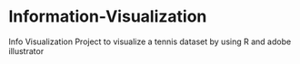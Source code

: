 # Information-Visualization
Info Visualization Project to visualize a tennis dataset by using R and adobe illustrator
